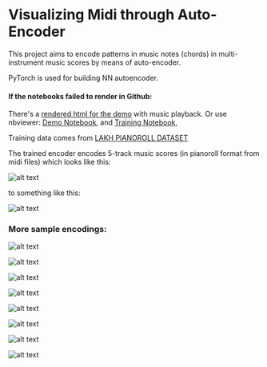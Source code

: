 # Visualizing Midi through Auto-Encoder

This project aims to encode patterns in music notes (chords) in multi-instrument music scores by means of auto-encoder.

PyTorch is used for building NN autoencoder.

#### If the notebooks failed to render in Github:
There's a [rendered html for the demo](https://hellokikicat.github.io/chord_encoder/) with music playback.
Or use nbviewer: [Demo Notebook](https://nbviewer.jupyter.org/github/hellokikicat/chord_encoder/blob/master/midi-autoencoder-demo.ipynb), and [Training Notebook](https://nbviewer.jupyter.org/github/hellokikicat/chord_encoder/blob/master/training_chord_encoder.ipynb),


Training data comes from [LAKH PIANOROLL DATASET](https://salu133445.github.io/lakh-pianoroll-dataset/dataset)

The trained encoder encodes 5-track music scores (in pianoroll format from midi files) which looks like this:

![alt text](https://raw.githubusercontent.com/hellokikicat/chord_encoder/master/imgs/pianoroll0.png) 

to something like this:

![alt text](https://raw.githubusercontent.com/hellokikicat/chord_encoder/master/imgs/encoding0.png) 

### More sample encodings:

![alt text](https://raw.githubusercontent.com/hellokikicat/chord_encoder/master/imgs/midi_00100.png) 

![alt text](https://raw.githubusercontent.com/hellokikicat/chord_encoder/master/imgs/midi_02100.png) 

![alt text](https://raw.githubusercontent.com/hellokikicat/chord_encoder/master/imgs/midi_07400.png) 

![alt text](https://raw.githubusercontent.com/hellokikicat/chord_encoder/master/imgs/midi_09200.png) 

![alt text](https://raw.githubusercontent.com/hellokikicat/chord_encoder/master/imgs/midi_00700.png) 

![alt text](https://raw.githubusercontent.com/hellokikicat/chord_encoder/master/imgs/midi_07200.png) 

![alt text](https://raw.githubusercontent.com/hellokikicat/chord_encoder/master/imgs/midi_08400.png) 

![alt text](https://raw.githubusercontent.com/hellokikicat/chord_encoder/master/imgs/midi_09800.png) 
